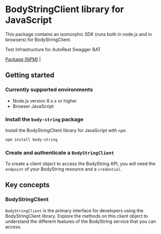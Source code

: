 # BodyStringClient library for JavaScript

This package contains an isomorphic SDK (runs both in node.js and in browsers) for BodyStringClient.

Test Infrastructure for AutoRest Swagger BAT

[Package (NPM)](https://www.npmjs.com/package/body-string) |

## Getting started

### Currently supported environments

- Node.js version 8.x.x or higher
- Browser JavaScript


### Install the `body-string` package

Install the BodyStringClient library for JavaScript with `npm`:

```bash
npm install body-string
```

### Create and authenticate a `BodyStringClient`

To create a client object to access the BodyString API, you will need the `endpoint` of your BodyString resource and a `credential`.
## Key concepts

### BodyStringClient

`BodyStringClient` is the primary interface for developers using the BodyStringClient library. Explore the methods on this client object to understand the different features of the BodyString service that you can access.

